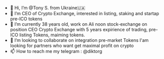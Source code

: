 - 👋 Hi, I’m @Tony S. from Ukraine🇺🇦
- 👀 I’m CEO of Crypto Exchange, interested in listing, staking and startap pre-ICO tokens
- 🌱 I’m currently 38 years old, work on Ali noon stock-exchange on position CEO Crypto Exchange with 5 years expirience of trading, pre-ICO listing Tokens, maiming tokens.
- 💞️ I’m looking to collaborate on integration pre-market Tokens
I'am looking for partners who want get maximal profit on crypto
- 📫 How to reach me my telegram : @diktorg
<!---
Diktor37/Diktor37 is a ✨ special ✨ repository because its `README.md` (this file) appears on your GitHub profile.
You can click the Preview link to take a look at your changes.
--->
